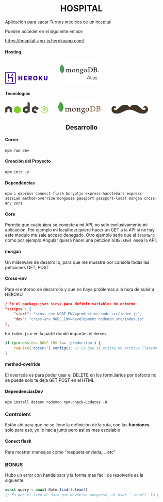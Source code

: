 <h1 align="center"> HOSPITAL </h1> 

Aplicación para sacar Turnos médicos de un hospital

Pueden acceder en el siguiente enlace

https://hospital-app-js.herokuapp.com/



#### Hosting

<p width = "100% " > 
    <img  width="140px" src="https://raw.githubusercontent.com/gianpieryup/Apuntes/0956199e118e92433f203a8a7ac6bd198aac5009/API-IMG/heroku.svg">&nbsp;&nbsp;&nbsp;&nbsp;&nbsp;&nbsp;&nbsp;&nbsp;
    <img  width="140px" src="https://raw.githubusercontent.com/gianpieryup/Apuntes/master/API-IMG/mongodbatlas.jpg">
</p >

#### Tecnologías

<p align = "left" width = "100% " > 
    <img  width="140px" src="https://raw.githubusercontent.com/gianpieryup/Apuntes/8a2664907714e843fae53a6676f4ebfebd198949/API-IMG/nodejs.svg">&nbsp;&nbsp;&nbsp;&nbsp;&nbsp;&nbsp;&nbsp;&nbsp;
    <img  width="140px" src="https://raw.githubusercontent.com/gianpieryup/Apuntes/8ecbebde96ae930e669419c541167ae3b062df71/API-IMG/mongodb.svg">&nbsp;&nbsp;&nbsp;&nbsp;&nbsp;&nbsp;&nbsp;&nbsp;
    <img  width="120px" src="https://raw.githubusercontent.com/gianpieryup/Apuntes/8a2664907714e843fae53a6676f4ebfebd198949/API-IMG/handlebars.svg">
</p >




<h2 align="center">Desarrollo</h2>


#### Correr

````
npm run dev
````

#### Creación del Proyecto

``````shell
npm init -y
``````

#### Dependencias

````shell
npm i express connect-flash bcryptjs express-handlebars express-session method-override mongoose passport passport-local morgan cross-env cors
````



#### Cors

Permite que cualquiera se conecte a mi API, no solo exclusivamente mi aplicación. Por ejemplo mi localhost quiere hacer un GET a la API si no hay este modulo me sale acceso denegado. Otro ejemplo seria que el `frontEnd` como por ejemplo Angular quiera hacer una peticion al `BackEnd `osea la API.

#### morgan

Un midelware de desarrollo, para que me muestre por consola todas las peticiones GET, POST

#### Cross-env

Para el entorno de desarrollo y que no haya problemas a la hora de subir a HEROKU

````json
/ En el package.json sirve para definir variables de entorno
"scripts": {
    "start": "cross-env NODE_ENV=production node src/index.js",
    "dev": "cross-env NODE_ENV=development nodemon src/index.js"
},
````
En `index.js` u en la parte donde importes el `dotenv`

````javascript
if (process.env.NODE_ENV !== 'production') {
    require('dotenv').config(); // Es que si existe un archivo llamado ".env"
} 
````

#### method-override

El overrade es para poder usar el DELETE en los formularios por defecto no se puede solo te deja GET,POST en el HTML



#### DependenciasDev

````shell
npm install dotenv nodemon npm-check-updates -D
````



### Controlers

Están ahí para que no se llene la definición de la ruta, con las **funciones** solo para eso, yo lo hacia junto pero así es mas escalable

#### Conect flash
Para mostrar mensajes como "respueta enviada,... etc"

### BONUS

Hubo un error con handelbars y la forma mas fácil de resolverla es la siguiente

````javascript
const query = await Note.find().lean()
// Es por el tipo de dato que devuelve mongoose, al usar '.lean()' lo paso a formato JSON y ya no te sale WARNINGS en la consola
````